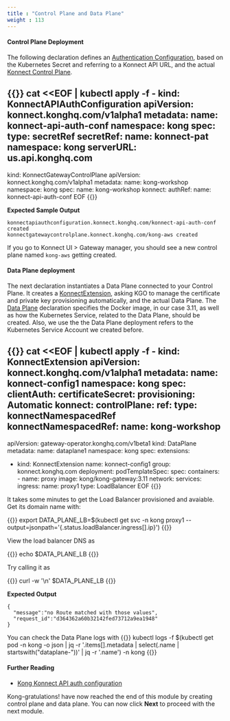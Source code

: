 ```yaml
---
title : "Control Plane and Data Plane"
weight : 113
---
```


#### Control Plane Deployment

The following declaration defines an [Authentication Configuration](https://docs.konghq.com/gateway-operator/latest/reference/custom-resources/#konnectapiauthconfiguration), based on the Kubernetes Secret and referring to a Konnect API URL, and the actual [Konnect Control Plane](https://docs.konghq.com/gateway-operator/1.5.x/reference/custom-resources/#konnectgatewaycontrolplane). 


{{<highlight>}}
cat <<EOF | kubectl apply -f -
kind: KonnectAPIAuthConfiguration
apiVersion: konnect.konghq.com/v1alpha1
metadata:
  name: konnect-api-auth-conf
  namespace: kong
spec:
  type: secretRef
  secretRef:
    name: konnect-pat
    namespace: kong
  serverURL: us.api.konghq.com
---
kind: KonnectGatewayControlPlane
apiVersion: konnect.konghq.com/v1alpha1
metadata:
 name: kong-workshop
 namespace: kong
spec:
 name: kong-workshop
 konnect:
   authRef:
     name: konnect-api-auth-conf
EOF
{{</highlight>}}


**Expected Sample Output**

```
konnectapiauthconfiguration.konnect.konghq.com/konnect-api-auth-conf created
konnectgatewaycontrolplane.konnect.konghq.com/kong-aws created
```

If you go to Konnect UI >  Gateway manager, you should see a new control plane named `kong-aws` getting created.

#### Data Plane deployment

The next declaration instantiates a Data Plane connected to your Control Plane. It creates a [KonnectExtension](https://docs.konghq.com/gateway-operator/1.5.x/reference/custom-resources/#konnectextension-1), asking KGO to manage the certificate and private key provisioning automatically, and the actual Data Plane. The [Data Plane](https://docs.konghq.com/gateway-operator/latest/reference/custom-resources/#dataplane) declaration specifies the Docker image, in our case 3.11, as well as how the Kubernetes Service, related to the Data Plane, should be created. Also, we use the the Data Plane deployment refers to the Kubernetes Service Account we created before.

{{<highlight>}}
cat <<EOF | kubectl apply -f -
kind: KonnectExtension
apiVersion: konnect.konghq.com/v1alpha1
metadata:
 name: konnect-config1
 namespace: kong
spec:
 clientAuth:
   certificateSecret:
     provisioning: Automatic
 konnect:
   controlPlane:
     ref:
       type: konnectNamespacedRef
       konnectNamespacedRef:
         name: kong-workshop
---
apiVersion: gateway-operator.konghq.com/v1beta1
kind: DataPlane
metadata:
 name: dataplane1
 namespace: kong
spec:
 extensions:
 - kind: KonnectExtension
   name: konnect-config1
   group: konnect.konghq.com
 deployment:
   podTemplateSpec:
     spec:
       containers:
       - name: proxy
         image: kong/kong-gateway:3.11
 network:
   services:
     ingress:
       name: proxy1
       type: LoadBalancer
EOF
{{</highlight>}}


It takes some minutes to get the Load Balancer provisioned and avaiable. Get its domain name with:

{{<highlight>}}
export DATA_PLANE_LB=$(kubectl get svc -n kong proxy1 --output=jsonpath='{.status.loadBalancer.ingress[].ip}')
{{</highlight>}}

View the load balancer DNS as

{{<highlight>}}
echo $DATA_PLANE_LB
{{</highlight>}}

Try calling it as

{{<highlight>}}
curl -w '\n' $DATA_PLANE_LB
{{</highlight>}}

**Expected Output**

```
{
  "message":"no Route matched with those values",
  "request_id":"d364362a60b32142fed73712a9ea1948"
}
```

You can check the Data Plane logs with
{{<highlight>}}
kubectl logs -f $(kubectl get pod -n kong -o json | jq -r '.items[].metadata | select(.name | startswith("dataplane-"))' | jq -r '.name') -n kong
{{</highlight>}}

#### Further Reading

* [Kong Konnect API auth configuration](https://docs.konghq.com/gateway-operator/latest/get-started/konnect/create-konnectextension/#create-an-access-token-in-konnect) 

Kong-gratulations! have now reached the end of this module by creating control plane and data plane. You can now click **Next** to proceed with the next module.
